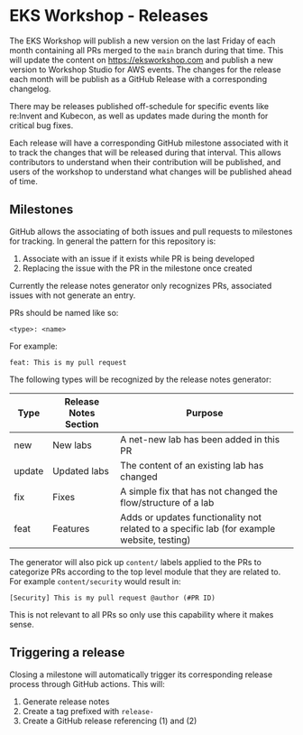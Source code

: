 # EKS Workshop - Releases

The EKS Workshop will publish a new version on the last Friday of each month containing all PRs merged to the `main` branch during that time. This will update the content on https://eksworkshop.com and publish a new version to Workshop Studio for AWS events. The changes for the release each month will be publish as a GitHub Release with a corresponding changelog.

There may be releases published off-schedule for specific events like re:Invent and Kubecon, as well as updates made during the month for critical bug fixes.

Each release will have a corresponding GitHub milestone associated with it to track the changes that will be released during that interval. This allows contributors to understand when their contribution will be published, and users of the workshop to understand what changes will be published ahead of time.

## Milestones

GitHub allows the associating of both issues and pull requests to milestones for tracking. In general the pattern for this repository is:

1. Associate with an issue if it exists while PR is being developed
2. Replacing the issue with the PR in the milestone once created

Currently the release notes generator only recognizes PRs, associated issues with not generate an entry.

PRs should be named like so:

```
<type>: <name>
```

For example:

```
feat: This is my pull request
```

The following types will be recognized by the release notes generator:

| Type   | Release Notes Section | Purpose                                                                                    |
| ------ | --------------------- | ------------------------------------------------------------------------------------------ |
| new    | New labs              | A net-new lab has been added in this PR                                                    |
| update | Updated labs          | The content of an existing lab has changed                                                 |
| fix    | Fixes                 | A simple fix that has not changed the flow/structure of a lab                              |
| feat   | Features              | Adds or updates functionality not related to a specific lab (for example website, testing) |

The generator will also pick up `content/` labels applied to the PRs to categorize PRs according to the top level module that they are related to. For example `content/security` would result in:

```
[Security] This is my pull request @author (#PR ID)
```

This is not relevant to all PRs so only use this capability where it makes sense.

## Triggering a release

Closing a milestone will automatically trigger its corresponding release process through GitHub actions. This will:

1. Generate release notes
2. Create a tag prefixed with `release-`
3. Create a GitHub release referencing (1) and (2)
